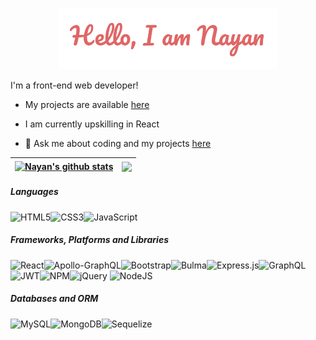 <p align="center"><img width="70%" alt="Hello, I'm Nayan." src="./assets/images/hello-nayan.png" /></a></p>

I'm a front-end web developer!

- My projects are available [here](https://nsharma-uk.github.io/professional-portfolio/)

- I am currently upskilling in React
- 💬 Ask me about coding and my projects [here](mailto:nsharma711@gmail.com)

| <a href="https://github.com/nsharma-uk/github-readme-stats"><img align="center" src="https://github-readme-stats.vercel.app/api?username=nsharma-uk&show_icons=true&include_all_commits=true&theme=buefy&hide_border=true" alt="Nayan's github stats" /></a> | <a href="https://github.com/nsharma-uk/github-readme-stats"><img align="center" src="https://github-readme-stats.vercel.app/api/top-langs/?username=nsharma-uk&layout=compact&theme=buefy&hide_border=true" /></a> |
| ------------------------------------------------------------------------------------------------------------------------------------------------------------------------------------------------------------------------------------------------------------ | ------------------------------------------------------------------------------------------------------------------------------------------------------------------------------------------------------------------ |

##### Languages

<img align="left" alt="HTML5" src= "https://img.shields.io/badge/html5-%23E34F26.svg?style=for-the-badge&logo=html5&logoColor=white"/>

<img align="left" alt="CSS3" src= "https://img.shields.io/badge/css3-%231572B6.svg?style=for-the-badge&logo=css3&logoColor=white"/>

<img alt="JavaScript" src= "https://img.shields.io/badge/javascript-%23323330.svg?style=for-the-badge&logo=javascript&logoColor=%23F7DF1E"/>

##### Frameworks, Platforms and Libraries

<img alt="React" align="left" src= "https://img.shields.io/badge/react-%2320232a.svg?style=for-the-badge&logo=react&logoColor=%2361DAFB"/>

<img align="left" alt="Apollo-GraphQL" src= "https://img.shields.io/badge/-ApolloGraphQL-311C87?style=for-the-badge&logo=apollo-graphql"/>

<img align="left" alt="Bootstrap" src= "https://img.shields.io/badge/bootstrap-%23563D7C.svg?style=for-the-badge&logo=bootstrap&logoColor=white"/>

<img align="left" alt="Bulma" src= "https://img.shields.io/badge/bulma-00D0B1?style=for-the-badge&logo=bulma&logoColor=white"/>

<img align="left" alt="Express.js" src= "https://img.shields.io/badge/express.js-%23404d59.svg?style=for-the-badge&logo=express&logoColor=%2361DAFB"/>

<img align="left" alt="GraphQL" src= "https://img.shields.io/badge/-GraphQL-E10098?style=for-the-badge&logo=graphql&logoColor=white"/>

<img alt="jQuery" src= "https://img.shields.io/badge/jquery-%230769AD.svg?style=for-the-badge&logo=jquery&logoColor=white"/>

<img align="left" alt="JWT" src= "https://img.shields.io/badge/JWT-black?style=for-the-badge&logo=JSON%20web%20tokens"/>

<img align="left" alt="NPM" src= "https://img.shields.io/badge/NPM-%23000000.svg?style=for-the-badge&logo=npm&logoColor=white"/>

<img alt="NodeJS" src= "https://img.shields.io/badge/node.js-6DA55F?style=for-the-badge&logo=node.js&logoColor=white"/>


##### Databases and ORM

<img align="left" alt="MySQL" src= "https://img.shields.io/badge/mysql-%2300f.svg?style=for-the-badge&logo=mysql&logoColor=white"/>

<img align="left" alt="MongoDB" src= "https://img.shields.io/badge/MongoDB-%234ea94b.svg?style=for-the-badge&logo=mongodb&logoColor=white"/>

<img align="left" alt="Sequelize" src= "https://img.shields.io/badge/Sequelize-52B0E7?style=for-the-badge&logo=Sequelize&logoColor=white"/>

